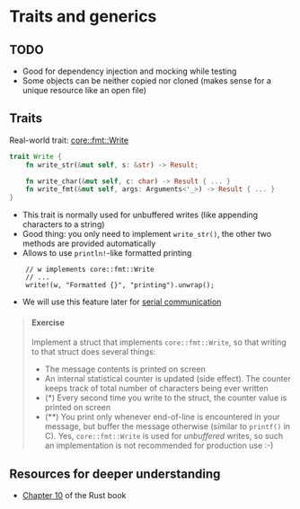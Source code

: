 # Traits and generics

## TODO
+ Good for dependency injection and mocking while testing
+ Some objects can be neither copied nor cloned (makes sense for a unique resource like an open file)

## Traits
Real-world trait: [core::fmt::Write](https://doc.rust-lang.org/core/fmt/trait.Write.html)
```rust
trait Write {
    fn write_str(&mut self, s: &str) -> Result;

    fn write_char(&mut self, c: char) -> Result { ... }
    fn write_fmt(&mut self, args: Arguments<'_>) -> Result { ... }
}
```
+ This trait is normally used for unbuffered writes (like appending characters to a string)
+ Good thing: you only need to implement `write_str()`, the other two methods are provided automatically
+ Allows to use `println!`-like formatted printing
```rust,noplayground
    // w implements core::fmt::Write
    // ...
    write!(w, "Formatted {}", "printing").unwrap();
```
+ We will use this feature later for [serial communication](./serial.md)

> #### Exercise
> Implement a struct that implements `core::fmt::Write`, so that writing to that struct does several things:
> - The message contents is printed on screen
> - An internal statistical counter is updated (side effect). The counter keeps track of total number of characters being ever written
> - (*) Every second time you write to the struct, the counter value is printed on screen
> - (**) You print only whenever end-of-line is encountered in your message, but buffer the message otherwise (similar to `printf()` in C). Yes, `core::fmt::Write` is used for _unbuffered_ writes, so such an implementation is not recommended for production use :-)

## Resources for deeper understanding
+ [Chapter 10](https://doc.rust-lang.org/book/ch10-00-generics.html) of the Rust book
